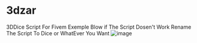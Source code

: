 # 3dzar
3DDice Script For Fivem Exemple Blow if The Script Dosen't Work Rename The Script To Dice or WhatEver You Want
![image](https://github.com/Gold14567/3dzar/blob/main/3dzarimage.png?raw=true)
